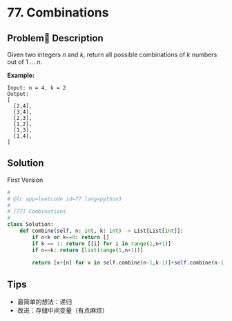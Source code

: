 # 77. Combinations



## Problem Description

Given two integers *n* and *k*, return all possible combinations of *k* numbers out of 1 ... *n*.

**Example:**

```
Input: n = 4, k = 2
Output:
[
  [2,4],
  [3,4],
  [2,3],
  [1,2],
  [1,3],
  [1,4],
]
```



## Solution

First Version



```python
#
# @lc app=leetcode id=77 lang=python3
#
# [77] Combinations
#
class Solution:
    def combine(self, n: int, k: int) -> List[List[int]]:
        if n<k or k==0: return []
        if k == 1: return [[i] for i in range(1,n+1)]
        if n==k: return [list(range(1,n+1))]
        
        return [x+[n] for x in self.combine(n-1,k-1)]+self.combine(n-1,k)

```







## Tips



- 最简单的想法：递归
- 改进：存储中间变量（有点麻烦）






